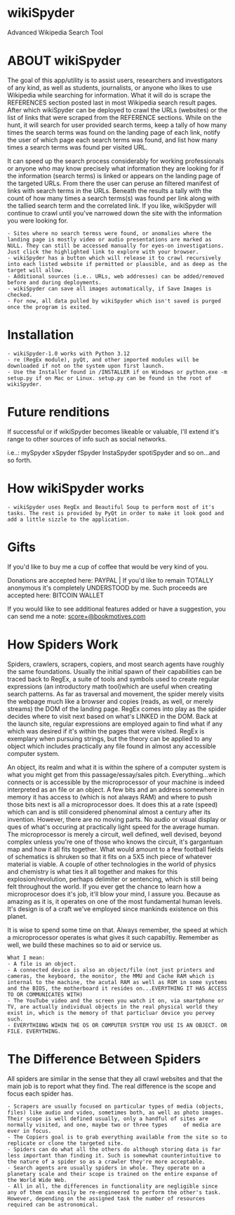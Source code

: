 # wikiSpyder

Advanced Wikipedia Search Tool

# ABOUT wikiSpyder

The goal of this app/utility is to assist users, researchers and investigators of any kind, as well as students, journalists, or anyone who likes to use Wikipedia while searching for information. 
What it will do is scrape the REFERENCES section posted last in most Wikipedia search result pages. After which wikiSpyder can be deployed to crawl the URLs (websites) or the list of links that were scraped from the REFERENCE sections.
While on the hunt, it will search for user provided search terms, keep a tally of how many times the search terms was found on the landing page of each link, notify the user of which page each search terms was found, and list how many times a search terms was found per visited URL.

It can speed up the search process considerably for working professionals or anyone who may know precisely what information they are looking for if the information (search terms) is linked or appears on the landing page of the targeted URLs.
From there the user can peruse an filtered manifest of links with search terms in the URLs. Beneath the results a tally with the count of how many times a search terms(s) was found per link along with the tallied search term and the correlated link.
If you like, wikiSpyder will continue to crawl until you've narrowed down the site with the information you were looking for.

    - Sites where no search termss were found, or anomalies where the landing page is mostly video or audio presentations are marked as NULL. They can still be accessed manually for eyes-on investigations. Just click the highlighted link to explore with your browser.
    - wikiSpyder has a button which will release it to crawl recursively into each listed website if permitted or plausible, and as deep as the target will allow.
    - Additional sources (i.e.. URLs, web addresses) can be added/removed before and during deployments.
    - wikiSpyder can save all images automatically, if Save Images is checked.
    - For now, all data pulled by wikiSpyder which isn't saved is purged once the program is exited.


# Installation

    - wikiSpyder-1.0 works with Python 3.12 
    - re (RegEx module), pyQt, and other imported modules will be downloaded if not on the system upon first launch.
    - Use the Installer found in /INSTALLER if on Windows or python.exe -m setup.py if on Mac or Linux. setup.py can be found in the root of wikiSpyder.


# Future renditions

If successful or if wikiSpyder becomes likeable or valuable, I'll extend it's range to other sources of info such as social networks.

i.e..:
    mySpyder
    xSpyder
    fSpyder
    InstaSpyder
    spotiSpyder
    and so on...and so forth.


# How wikiSpyder works

    - wikiSpyder uses RegEx and Beautiful Soup to perform most of it's tasks. The rest is provided by PyQt in order to make it look good and add a little sizzle to the application. 


# Gifts

If you'd like to buy me a cup of coffee that would be very kind of you.

Donations are accepted here:    PAYPAL  |   If you'd like to remain TOTALLY anonymous it's completely UNDERSTOOD by me. Such proceeds are accepted here:  BITCOIN WALLET

If you would like to see additional features added or have a suggestion, you can send me a note: score+@bookmotives.com


# How Spiders Work

Spiders, crawlers, scrapers, copiers, and most search agents have roughly the same foundations. Usually the initial spawn of their capabilities can be traced back to RegEx, a suite of tools and symbols used to create regular expressions (an introductory math tool)which are useful when creating search patterns. As far as traversal and movement, the spider merely visits the webpage much like a browser and copies (reads, as well, or merely streams) the DOM of the landing page. RegEx comes into play as the spider decides where to visit next based on what's LINKED in the DOM. Back at the launch site, regular expressions are employed again to find what if any which was desired if it's within the pages that were visited. RegEx is exemplary when pursuing strings, but the theory can be applied to any object which includes practically any file found in almost any accessible computer system.

An object, its realm and what it is within the sphere of a computer system is what you might get from this passage/essay/sales pitch. Everything...which connects or is accessible by the microprocessor of your machine is indeed interpreted as an file or an object. A few bits and an address somewhere in memory it has access to (which is not always RAM) and where to push those bits next is all a microprocessor does. It does this at a rate (speed) which can and is still considered phenominal almost a century after its invention. However, there are no moving parts. No audio or visual display or ques of what's occuring at practically light speed for the average human. The microprocessor is merely a circuit, well defined, well devised, beyond complex unless you're one of those who knows the circuit, it's gargantuan map and how it all fits together. What would amount to a few football fields of schematics is shruken so that it fits on a 5X5 inch piece of whatever material is viable. A couple of other technologies in the world of physics and chemistry is what ties it all together and makes for this explosion/revolution, perhaps delimiter or sentencing, which is still being felt throughout the world. If you ever get the chance to learn how a microprocesor does it's job, it'll blow your mind, I assure you. Because as amazing as it is, it operates on one of the most fundamental human levels. It's design is of a craft we've employed since mankinds existence on this planet.

It is wise to spend some time on that. Always remember, the speed at which a microprocessor operates is what gives it such capabiltiy. Remember as well, we build these machines so to aid or service us.

    What I mean:
    - A file is an object.
    - A connected device is also an object/file (not just printers and cameras, the keyboard, the monitor, the MMU and Cache RAM which is internal to the machine, the acutal RAM as well as ROM in some systems and the BIOS, the motherboard it resides on...EVERYTHING IT HAS ACCESS TO OR COMMUNICATES WITH)
    - The YouTube video and the screen you watch it on, via smartphone or TV, are actually individual objects in the real physical world they exist in, which is the memory of that particluar device you pervey such.
    - EVERYTHI8NG WIHIN THE OS OR COMPUTER SYSTEM YOU USE IS AN OBJECT. OR FILE. EVERYTHING.
    
# The Difference Between Spiders

All spiders are similar in the sense that they all crawl websites and that the main job is to report what they find. The real difference is the scope and focus each spider has.

    - Scrapers are usually focused on particular types of media (objects, files) like audio and video, sometimes both, as well as photo images. Their scope is well defined usually, only a handful of sites are normally visited, and one, maybe two or three types     of media are ever in focus.
    - The Copiers goal is to grab everything available from the site so to replicate or clone the targeted site.
    - Spiders can do what all the others do although storing data is far less important than finding it. Such is somewhat counterintuitive to the nature of a spider so as a crawler they're more acceptable.
    - Search agents are usually spiders in whole. They operate on a planetary scale and their scope is trained on the entire expanse of the World Wide Web.
    - All in all, the differences in functionality are negligible since any of them can easily be re-engineered to perform the other's task. However, depending on the assigned task the number of resources required can be astronomical.
